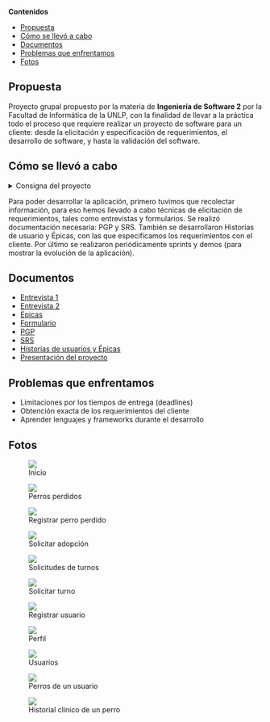 **Contenidos**

- [Propuesta](#propuesta)
- [Cómo se llevó a cabo](#como-se-llevo-a-cabo)
- [Documentos](#documentos)
- [Problemas que enfrentamos](#problemas-que-enfrentamos)
- [Fotos](#fotos)

## Propuesta

Proyecto grupal propuesto por la materia de **Ingeniería de Software 2** por la Facultad de Informática de la UNLP, con la finalidad de llevar a la práctica todo el proceso que requiere realizar un proyecto de software para un cliente: desde la elicitación y especificación de requerimientos, el desarrollo de software, y hasta la validación del software.

## Cómo se llevó a cabo<a name="como-se-llevo-a-cabo"></a>

<details>
  <summary> Consigna del proyecto </summary>

Realización de un proyecto (en grupo) pasando por todas sus etapas:

1. Contacto con el cliente para conocer sus necesidades
2. Documentar toda la información obtenida y otras características del proyecto
3. Armar lista de tareas a realizar y estimar tiempos
4. Desarrollar el sistema en partes
5. Mostrar cada una de esas partes al cliente y obtener feedback
6. Analizar resultado final obtenido / resultado esperado

Un día van a la facultad y encuentran el siguiente anuncio en cartelera:

El año pasado, junto con mi colega Lucía, abrimos una veterinaria exclusiva para perros. Nos ha ido muy bien y, aparte de dar el servicio de veterinaria clásico, tenemos ganas de expandir nuestro negocio y sumar otros servicios que ayuden a vincular a las personas con perritos: adopción, pérdida y búsqueda de perros, contacto con cuidadores y paseadores, entre otros.
Nos gustaría tener todo unificado en una misma aplicación para que, tanto nuestros clientes como personas que no lo son, tengan la posibilidad de usar nuestros servicios de una forma rápida y sencilla. ¿Alguien me puede ayudar a llevar a cabo esta idea? De ser así, me pueden contactar a ofertasproyecto@gmail.com.
Gracias!
Pedro

El grupo interesado deberá enviar un mail al correo electrónico
especificado para ponerse en contacto con el cliente!

</details>

Para poder desarrollar la aplicación, primero tuvimos que recolectar información, para eso hemos llevado a cabo técnicas de elicitación de requerimientos, tales como entrevistas y formularios. Se realizó documentación necesaria: PGP y SRS. También se desarrollaron Historias de usuario y Épicas, con las que especificamos los requerimientos con el cliente. Por último se realizaron periódicamente sprints y demos (para mostrar la evolución de la aplicación).

## Documentos

- [Entrevista 1](https://github.com/nachoeg/ohmydog-frontend/blob/main/documentos/Entrevista%201.pdf)
- [Entrevista 2](https://github.com/nachoeg/ohmydog-frontend/blob/main/documentos/Entrevista%202.pdf)
- [Épicas](https://github.com/nachoeg/ohmydog-frontend/blob/main/documentos/Epicas.pdf)
- [Formulario](https://github.com/nachoeg/ohmydog-frontend/blob/main/documentos/Formulario.pdf)
- [PGP](https://github.com/nachoeg/ohmydog-frontend/blob/main/documentos/PGP.pdf)
- [SRS](https://github.com/nachoeg/ohmydog-frontend/blob/main/documentos/SRS.pdf)
- [Historias de usuarios y Épicas](https://docs.google.com/spreadsheets/d/1MgKM998vGrZ_yDUb7xU_Y097s3BRoNG01ysYdMDWCj0/edit?usp=sharing)
- [Presentación del proyecto](https://docs.google.com/presentation/d/1lYKr4kY5BDAVSMm8j2br_BdNCMftV7wBZwPqXtQHlu0/edit?usp=sharing)

## Problemas que enfrentamos

- Limitaciones por los tiempos de entrega (deadlines)
- Obtención exacta de los requerimientos del cliente
- Aprender lenguajes y frameworks durante el desarrollo

## Fotos

<figure>

  <img src="https://raw.githubusercontent.com/nachoeg/ohmydog-frontend/main/screenshots/inicio.webp">
  
  <figcaption>Inicio</figcaption>

</figure>

<figure>

  <img src="https://raw.githubusercontent.com/nachoeg/ohmydog-frontend/main/screenshots/perdidos.webp">
  
  <figcaption>Perros perdidos</figcaption>

</figure>

<figure>

<img src="https://raw.githubusercontent.com/nachoeg/ohmydog-frontend/main/screenshots/registrar-perro-perdido.webp">

  <figcaption>Registrar perro perdido</figcaption>

</figure>

<figure>

<img src="https://raw.githubusercontent.com/nachoeg/ohmydog-frontend/main/screenshots/solicitar-adopcion.webp">

  <figcaption>Solicitar adopción</figcaption>

</figure>

<figure>

<img src="https://raw.githubusercontent.com/nachoeg/ohmydog-frontend/main/screenshots/ver-turnos.webp">

  <figcaption>Solicitudes de turnos</figcaption>

</figure>

<figure>

<img src="https://raw.githubusercontent.com/nachoeg/ohmydog-frontend/main/screenshots/solicitar-turno.webp">

  <figcaption>Solicitar turno</figcaption>

</figure>

<figure>

<img src="https://raw.githubusercontent.com/nachoeg/ohmydog-frontend/main/screenshots/registrar%20usuario.webp">

  <figcaption>Registrar usuario</figcaption>

</figure>

<figure>

<img src="https://raw.githubusercontent.com/nachoeg/ohmydog-frontend/main/screenshots/perfil.webp">

  <figcaption>Perfil</figcaption>

</figure>

<figure>

<img src="https://raw.githubusercontent.com/nachoeg/ohmydog-frontend/main/screenshots/usuarios.webp">

  <figcaption>Usuarios</figcaption>

</figure>

<figure>

<img src="https://raw.githubusercontent.com/nachoeg/ohmydog-frontend/main/screenshots/perros.webp">

  <figcaption>Perros de un usuario</figcaption>

</figure>

<figure>

<img src="https://raw.githubusercontent.com/nachoeg/ohmydog-frontend/main/screenshots/historial-clinico.webp">

  <figcaption>Historial clínico de un perro</figcaption>

</figure>
